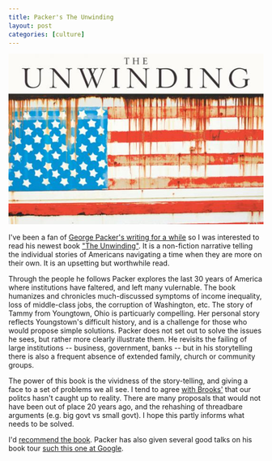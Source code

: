 ```yaml
--- 
title: Packer's The Unwinding
layout: post
categories: [culture]
---
```


<div class="flickr-frame"><a href="http://www.amazon.com/The-Unwinding-Inner-History-America/dp/0374102414/ref=nosim?tag=graysky-20"><img src="/images/the_unwinding.jpg" class="flickr-photo" /></a></div>

I've been a fan of <a href="/2007/07/george-packer-interesting-times/">George Packer's writing for a while</a> so I was interested to read his newest book 
<a href="http://www.amazon.com/The-Unwinding-Inner-History-America/dp/0374102414">"The Unwinding"</a>. It is a non-fiction narrative telling the individual stories of Americans navigating a time when they are more on their own. It is an upsetting but worthwhile read.

Through the people he follows Packer explores the last 30 years of America where institutions have faltered, and left many vulernable. The book humanizes and chronicles much-discussed symptoms of income inequality, loss of middle-class jobs, the corruption of Washington, etc. The story of Tammy from Youngtown, Ohio is particuarly compelling. Her personal story reflects Youngstown's difficult history, and is a challenge for those who would propose simple solutions. Packer does not set out to solve the issues he sees, but rather more clearly illustrate them. He revisits the failing of large institutions -- business, government, banks -- but in his storytelling there is also a frequent absence of extended family, church or community groups.

The power of this book is the vividness of the story-telling, and giving a face to a set of problems we all see. I tend to agree <a href="http://www.nytimes.com/2013/06/09/books/review/the-unwinding-by-george-packer.html?pagewanted=all">with Brooks'</a> that our politcs hasn't caught up to reality. There are many proposals that would not have been out of place 20 years ago, and the rehashing of threadbare arguments (e.g. big govt vs small govt). I hope this partly informs what needs to be solved.

I'd <a href="http://www.amazon.com/The-Unwinding-Inner-History-America/dp/0374102414/ref=nosim?tag=graysky-20">recommend the book</a>. Packer has also given several good talks on his book tour <a href="http://www.youtube.com/watch?v=pVjIZ4NF1zk">such this one at Google</a>.
